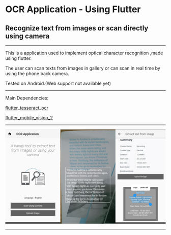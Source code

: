 # OCR Application - Using Flutter 

## Recognize text from images or scan directly using camera

-------------------------------------------------------------------------------------------------

This is a application used to implement optical character recognition ,made using flutter.

The user can scan texts from images in gallery or can scan in real time by using the phone back camera.

Tested on Android.(Web support not available yet)


-------------------------------------------------------------------------------------------


Main Dependencies:

[flutter_tesseract_ocr ](https://pub.dev/packages/flutter_tesseract_ocr)

[flutter_mobile_vision_2](https://pub.dev/packages/flutter_mobile_vision_2)



------------------------------------------------------------------------------------

![Alt text](/Screenshots/screenshots_merged.png?raw=true "Screenshots")

-------------------------------------------------------------------------------------
